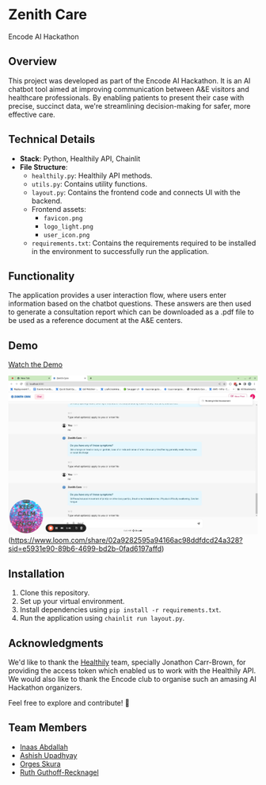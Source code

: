 # Zenith Care
Encode AI Hackathon

## Overview
This project was developed as part of the Encode AI Hackathon. It is an AI chatbot tool aimed at improving communication between A&E visitors and healthcare professionals. By enabling patients to present their case with precise, succinct data, we're streamlining decision-making for safer, more effective care.

## Technical Details
- **Stack**: Python, Healthily API, Chainlit
- **File Structure**:
  - `healthily.py`: Healthily API methods.
  - `utils.py`: Contains utility functions.
  - `layout.py`: Contains the frontend code and connects UI with the backend.
  - Frontend assets:
    - `favicon.png`
    - `logo_light.png`
    - `user_icon.png`
  - `requirements.txt`: Contains the requirements required to be installed in the environment to successfully run the application.

## Functionality
The application provides a user interaction flow, where users enter information based on the chatbot questions. These answers are then used to generate a consultation report which can be downloaded as a .pdf file to be used as a reference document at the A&E centers.

## Demo

[Watch the Demo](https://www.loom.com/share/02a9282595a94166ac98ddfdcd24a328?sid=e5931e90-89b6-4699-bd2b-0fad6197affd)

![Alt text](image.png)(https://www.loom.com/share/02a9282595a94166ac98ddfdcd24a328?sid=e5931e90-89b6-4699-bd2b-0fad6197affd)

## Installation
1. Clone this repository.
2. Set up your virtual environment.
3. Install dependencies using `pip install -r requirements.txt`.
4. Run the application using `chainlit run layout.py`.

## Acknowledgments
We'd like to thank the [Healthily](https://www.livehealthily.com/product/symptom-checker-how-it-works) team, specially Jonathon Carr-Brown, for providing the access token which enabled us to work with the Healthily API. We would also like to thank the Encode club to organise such an amasing  AI Hackathon organizers.

Feel free to explore and contribute! 🚀

## Team Members
* [Inaas Abdallah](https://www.linkedin.com/in/inaas-a-466183195/)
* [Ashish Upadhyay](https://www.linkedin.com/in/ashishupadhyay14/)
* [Orges Skura](https://www.linkedin.com/in/orges-skura/)
* [Ruth Guthoff-Recknagel](https://www.linkedin.com/in/ruth-guthoff-recknagel/)

